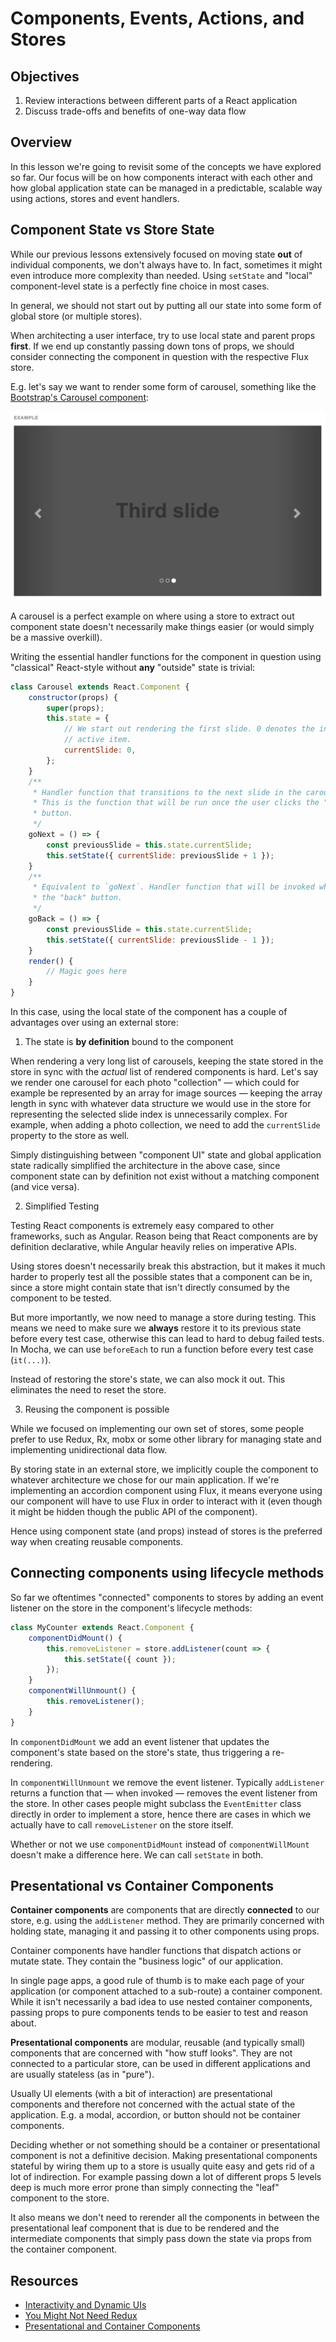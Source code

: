 # Components, Events, Actions, and Stores

## Objectives

1. Review interactions between different parts of a React application
2. Discuss trade-offs and benefits of one-way data flow

## Overview

In this lesson we're going to revisit some of the concepts we have explored so
far. Our focus will be on how components interact with each other and how global
application state can be managed in a predictable, scalable way using actions,
stores and event handlers.

## Component State vs Store State

While our previous lessons extensively focused on moving state **out** of
individual components, we don't always have to. In fact, sometimes it might even
introduce more complexity than needed. Using `setState` and "local"
component-level state is a perfectly fine choice in most cases.

In general, we should not start out by putting all our state into some form of
global store (or multiple stores).

When architecting a user interface, try to use local state and parent props
**first**. If we end up constantly passing down tons of props, we should
consider connecting the component in question with the respective Flux store.

E.g. let's say we want to render some form of carousel, something like the
[Bootstrap's Carousel component](http://getbootstrap.com/javascript/#carousel):

![Bootstrap Carousel][carousel]

A carousel is a perfect example on where using a store to extract out component
state doesn't necessarily make things easier (or would simply be a massive
overkill).

Writing the essential handler functions for the component in question using
"classical" React-style without **any** "outside" state is trivial:

```js
class Carousel extends React.Component {
	constructor(props) {
		super(props);
		this.state = {
			// We start out rendering the first slide. 0 denotes the index of the
			// active item.
			currentSlide: 0,
		};
	}
	/**
	 * Handler function that transitions to the next slide in the carousel.
	 * This is the function that will be run once the user clicks the "next"
	 * button.
	 */
	goNext = () => {
		const previousSlide = this.state.currentSlide;
		this.setState({ currentSlide: previousSlide + 1 });
	}
	/**
	 * Equivalent to `goNext`. Handler function that will be invoked when clicking
	 * the "back" button.
	 */
	goBack = () => {
		const previousSlide = this.state.currentSlide;
		this.setState({ currentSlide: previousSlide - 1 });
	}
	render() {
		// Magic goes here
	}
}
```

In this case, using the local state of the component has a couple of advantages
over using an external store:

1. The state is **by definition** bound to the component

  When rendering a very long list of carousels, keeping the state stored in the
  store in sync with the _actual_ list of rendered components is hard. Let's say
  we render one carousel for each photo "collection" — which could for example
  be represented by an array for image sources — keeping the array length in sync
  with whatever data structure we would use in the store for representing the
  selected slide index is unnecessarily complex. For example, when adding a photo
  collection, we need to add the `currentSlide` property to the store as well.

  Simply distinguishing between "component UI" state and global application state
  radically simplified the architecture in the above case, since component state
  can by definition not exist without a matching component (and vice versa).

2. Simplified Testing

  Testing React components is extremely easy compared to other frameworks, such as
  Angular. Reason being that React components are by definition declarative, while
  Angular heavily relies on imperative APIs.

  Using stores doesn't necessarily break this abstraction, but it makes it much
  harder to properly test all the possible states that a component can be in,
  since a store might contain state that isn't directly consumed by the component
  to be tested.

  But more importantly, we now need to manage a store during testing. This means
  we need to make sure we **always** restore it to its previous state before every
  test case, otherwise this can lead to hard to debug failed tests. In Mocha, we
  can use `beforeEach` to run a function before every test case (`it(...)`).

  Instead of restoring the store's state, we can also mock it out. This
  eliminates the need to reset the store.

3. Reusing the component is possible

  While we focused on implementing our own set of stores, some people prefer to
  use Redux, Rx, mobx or some other library for managing state and implementing
  unidirectional data flow.

  By storing state in an external store, we implicitly couple the component to
  whatever architecture we chose for our main application. If we're implementing
  an accordion component using Flux, it means everyone using our component will
  have to use Flux in order to interact with it (even though it might be hidden
  though the public API of the component).

  Hence using component state (and props) instead of stores is the preferred way
  when creating reusable components.

## Connecting components using lifecycle methods

So far we oftentimes "connected" components to stores by adding an event
listener on the store in the component's lifecycle methods:

```js
class MyCounter extends React.Component {
	componentDidMount() {
		this.removeListener = store.addListener(count => {
			this.setState({ count });
		});
	}
	componentWillUnmount() {
		this.removeListener();
	}
}
```

In `componentDidMount` we add an event listener that updates the component's
state based on the store's state, thus triggering a re-rendering.

In `componentWillUnmount` we remove the event listener. Typically `addListener`
returns a function that — when invoked — removes the event listener from the
store. In other cases people might subclass the `EventEmitter` class directly
in order to implement a store, hence there are cases in which we actually have
to call `removeListener` on the store itself.

Whether or not we use `componentDidMount` instead of `componentWillMount`
doesn't make a difference here. We can call `setState` in both.

## Presentational vs Container Components

**Container components** are components that are directly **connected** to our
store, e.g. using the `addListener` method. They are primarily concerned with
holding state, managing it and passing it to other components using props.

Container components have handler functions that dispatch actions or mutate
state. They contain the "business logic" of our application.

In single page apps, a good rule of thumb is to make each page of your
application (or component attached to a sub-route) a container component. While
it isn't necessarily a bad idea to use nested container components, passing
props to pure components tends to be easier to test and reason about.

**Presentational components** are modular, reusable (and typically small)
components that are concerned with "how stuff looks". They are not connected to
a particular store, can be used in different applications and are usually
stateless (as in "pure").

Usually UI elements (with a bit of interaction) are presentational components
and therefore not concerned with the actual state of the application. E.g. a
modal, accordion, or button should not be container components.

Deciding whether or not something should be a container or presentational
component is not a definitive decision. Making presentational components stateful
by wiring them up to a store is usually quite easy and gets rid of a lot of
indirection. For example passing down a lot of different props 5 levels deep is
much more error prone than simply connecting the "leaf" component to the store.

It also means we don't need to rerender all the components in between the
presentational leaf component that is due to be rendered and the intermediate
components that simply pass down the state via props from the container
component.

## Resources

- [Interactivity and Dynamic UIs](https://facebook.github.io/react/docs/interactivity-and-dynamic-uis.html)
- [You Might Not Need Redux](https://medium.com/@dan_abramov/you-might-not-need-redux-be46360cf367#.7v3xs9al2)
- [Presentational and Container Components](https://medium.com/@dan_abramov/smart-and-dumb-components-7ca2f9a7c7d0#.jp0dni40i)

[carousel]: assets/carousel.png "Bootstrap Carousel"
